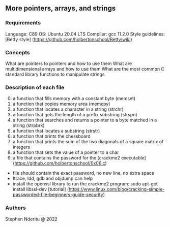 ## More pointers, arrays, and strings
### Requirements
Language: C89
OS: Ubuntu 20.04 LTS
Compiler: gcc 11.2.0
Style guidelines: [Betty style] (https://github.com/holbertonschool/Betty/wiki)

### Concepts
What are pointers to pointers and how to use them
What are multidimensional arrays and how to use them
What are the most common C standard library functions to manipulate strings
### Description of each file
0. a function that fills memory with a constant byte (memset)
1. a function that copies memory area (memcpy)
2. a function that locates a character in a string (strchr)
3. a function that gets the length of a prefix substring (strspn)
4. a function that searches and returns a pointer to a byte matched in a string (strpbrk)
5. a function that locates a substring (strstr)
6. a function that prints the chessboard
7. a function that prints the sum of the two diagonals of a square matrix of integers
8. a function that sets the value of a pointer to a char
9. a file that contains the password for the [crackme2 executable] (https://github.com/holbertonschool/0x06.c)
* file should contain the exact password, no new line, no extra space
* ltrace, ldd, gdb and objdump can help
* install the openssl library to run the crackme2 program: sudo apt-get install libssl-dev
[tutorial] (https://www.linux.com/blog/cracking-simple-passworded-file-beginners-guide-security)
### Authors
Stephen Nderitu @ 2022
